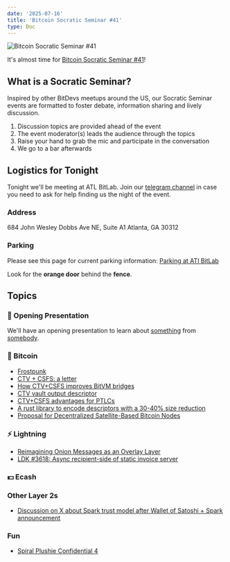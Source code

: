```yaml
---
date: '2025-07-16'
title: 'Bitcoin Socratic Seminar #41'
type: Doc
---
```


![Bitcoin Socratic Seminar #41](/bitcoin-socratic-seminar-41.jpg)

It's almost time for <a href="https://www.meetup.com/atlantabitdevs/">Bitcoin Socratic Seminar #41</a>!

## What is a Socratic Seminar?

Inspired by other BitDevs meetups around the US, our Socratic Seminar events are formatted to foster debate, information sharing and lively discussion.

1. Discussion topics are provided ahead of the event
2. The event moderator(s) leads the audience through the topics
3. Raise your hand to grab the mic and participate in the conversation
4. We go to a bar afterwards

## Logistics for Tonight

Tonight we'll be meeting at ATL BitLab. Join our <a href="https://atlantabitdevs.org/telegram/" target="_blank">telegram channel</a> in case you need to ask for help finding us the night of the event.

### Address

684 John Wesley Dobbs Ave NE,
Suite A1
Atlanta, GA 30312

### Parking

Please see this page for current parking information: <a href="https://atlbitlab.com/parking-at-atl-bitlab">Parking at ATl BitLab</a>

Look for the **orange door** behind the **fence**.

## Topics

### 🤙 Opening Presentation

We'll have an opening presentation to learn about [something](/#) from [somebody](/#).

### 🧡 Bitcoin

- [Frostpunk](https://spiralbtc.substack.com/p/nerd-of-the-month-frostpunk)
- [CTV + CSFS: a letter](https://groups.google.com/g/bitcoindev/c/KJF6A55DPJ8/m/ZWhVgOm7AQAJ)
- [How CTV+CSFS improves BitVM bridges](https://delvingbitcoin.org/t/how-ctv-csfs-improves-bitvm-bridges/1591/25)
- [CTV vault output descriptor](https://delvingbitcoin.org/t/ctv-vault-output-descriptor/1766)
- [CTV+CSFS advantages for PTLCs](https://delvingbitcoin.org/t/ctv-csfs-can-we-reach-consensus-on-a-first-step-towards-covenants/1509/80)
- [A rust library to encode descriptors with a 30-40% size reduction](https://delvingbitcoin.org/t/a-rust-library-to-encode-descriptors-with-a-30-40-size-reduction/1804)
- [Proposal for Decentralized Satellite-Based Bitcoin Nodes](https://groups.google.com/g/bitcoindev/c/57_6D3O8RZg/m/cTzolEEkBwAJ)

### ⚡️ Lightning

- [Reimagining Onion Messages as an Overlay Layer](https://delvingbitcoin.org/t/reimagining-onion-messages-as-an-overlay-layer/1799)
- [LDK #3618: Async recipient-side of static invoice server](https://github.com/lightningdevkit/rust-lightning/issues/3618)

### 💵 Ecash

### Other Layer 2s

- [Discussion on X about Spark trust model after Wallet of Satoshi + Spark announcement](https://x.com/TheBlueMatt/status/1940179770735829432)

### Fun

- [Spiral Plushie Confidential 4](https://spiralbtc.substack.com/p/plushie-confidential-4-logistics)
